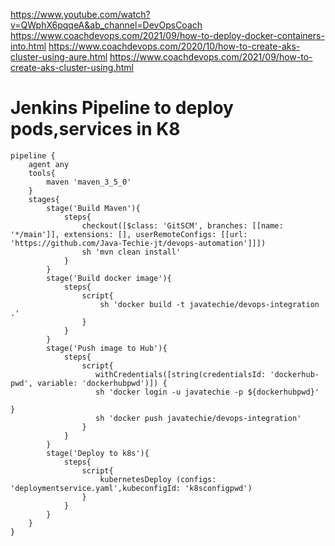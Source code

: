 https://www.youtube.com/watch?v=QWphX6pqqeA&ab_channel=DevOpsCoach
https://www.coachdevops.com/2021/09/how-to-deploy-docker-containers-into.html
https://www.coachdevops.com/2020/10/how-to-create-aks-cluster-using-aure.html
https://www.coachdevops.com/2021/09/how-to-create-aks-cluster-using.html


# Jenkins Pipeline to deploy pods,services in K8

    pipeline {
        agent any
        tools{
            maven 'maven_3_5_0'
        }
        stages{
            stage('Build Maven'){
                steps{
                    checkout([$class: 'GitSCM', branches: [[name: '*/main']], extensions: [], userRemoteConfigs: [[url: 'https://github.com/Java-Techie-jt/devops-automation']]])
                    sh 'mvn clean install'
                }
            }
            stage('Build docker image'){
                steps{
                    script{
                        sh 'docker build -t javatechie/devops-integration .'
                    }
                }
            }
            stage('Push image to Hub'){
                steps{
                    script{
                       withCredentials([string(credentialsId: 'dockerhub-pwd', variable: 'dockerhubpwd')]) {
                       sh 'docker login -u javatechie -p ${dockerhubpwd}'

    }
                       sh 'docker push javatechie/devops-integration'
                    }
                }
            }
            stage('Deploy to k8s'){
                steps{
                    script{
                        kubernetesDeploy (configs: 'deploymentservice.yaml',kubeconfigId: 'k8sconfigpwd')
                    }
                }
            }
        }
    }
